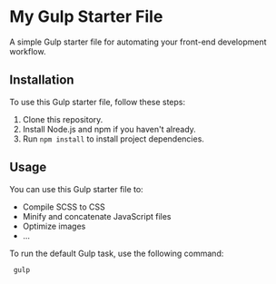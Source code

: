 # My Gulp Starter File

A simple Gulp starter file for automating your front-end development workflow.

## Installation

To use this Gulp starter file, follow these steps:

1. Clone this repository.
2. Install Node.js and npm if you haven't already.
3. Run `npm install` to install project dependencies.

## Usage

You can use this Gulp starter file to:

- Compile SCSS to CSS
- Minify and concatenate JavaScript files
- Optimize images
- ...

To run the default Gulp task, use the following command:

```bash
 gulp
